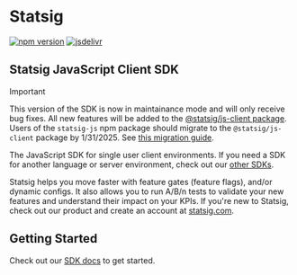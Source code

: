 # Statsig

[![npm version](https://badge.fury.io/js/statsig-js.svg)](https://badge.fury.io/js/statsig-js)
[![jsdelivr](https://data.jsdelivr.com/v1/package/npm/statsig-js/badge)](https://www.jsdelivr.com/package/npm/statsig-js)

## Statsig JavaScript Client SDK

> [!IMPORTANT]
> This version of the SDK is now in maintainance mode and will only receive bug fixes.
> All new features will be added to the [@statsig/js-client package](https://www.npmjs.com/package/@statsig/js-client).
> Users of the `statsig-js` npm package should migrate to the `@statsig/js-client` package by 1/31/2025.  See [this migration guide](https://docs.statsig.com/client/javascript-sdk/migrating-from-statsig-js?ref=gh_js).

The JavaScript SDK for single user client environments. If you need a SDK for another language or server environment, check out our [other SDKs](https://docs.statsig.com/#sdks?ref=gh_js).

Statsig helps you move faster with feature gates (feature flags), and/or dynamic configs. It also allows you to run A/B/n tests to validate your new features and understand their impact on your KPIs. If you're new to Statsig, check out our product and create an account at [statsig.com](https://www.statsig.com?ref=gh_js).

## Getting Started
Check out our [SDK docs](https://docs.statsig.com/client/jsClientSDK?ref=gh_js) to get started.
